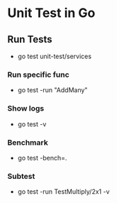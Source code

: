# Unit Test in Go

## Run Tests

- go test unit-test/services

### Run specific func

- go test -run "AddMany"

### Show logs

- go test -v

### Benchmark

- go test -bench=.

### Subtest

- go test -run TestMultiply/2x1 -v
